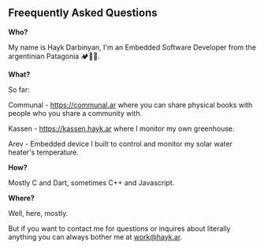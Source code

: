 
Freequently Asked Questions
---------------------------

**Who?** 

My name is Hayk Darbinyan, I'm an Embedded Software Developer from the argentinian Patagonia 🏕🗻🌲.


**What?**

So far:

Communal - https://communal.ar where you can share physical books with people who you share a community with.

Kassen - https://kassen.hayk.ar where I monitor my own greenhouse.

Arev - Embedded device I built to control and monitor my solar water heater's temperature.

**How?**

Mostly C and Dart, sometimes C++ and Javascript.

**Where?**

Well, here, mostly.

But if you want to contact me for questions or inquires about literally anything you can always bother me at work@hayk.ar. 
